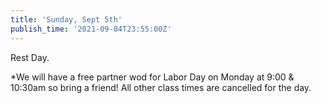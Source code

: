 ```yaml
---
title: 'Sunday, Sept 5th'
publish_time: '2021-09-04T23:55:00Z'
---
```


Rest Day.

\*We will have a free partner wod for Labor Day on Monday at 9:00 &
10:30am so bring a friend! All other class times are cancelled for the
day.
